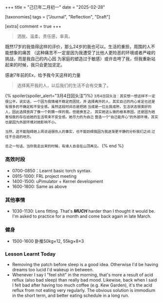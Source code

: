 +++
title = "己巳年二月初一"
date = "2025-02-28"

[taxonomies]
tags = ["Journal", "Reflection", "Draft"]

[extra]
comment = true
+++

> 洒脱，温柔，责任感，率真。

既然17岁的我值得这样的评价，那么24岁的我也可以。生活的重担，周围的人不能想象的痛苦
（这种痛苦不一定是因为我遭受了比他人更险恶的环境或者严峻的挑战，而是我自己的内心因
为家庭的塑造过于敏感）或许击垮了我，但我重新站起来的时候，我只会更加坚定。

感谢7年前的Ex，给予我今天这样的力量

> 选择离开我的人，以后我们的生活不会有交集了。

{% spoiler(spoiler_alert="3月4日回头注")%}
<small>
3月4日回头注：其实想一想这样不一定很公平。说实话，一个因为我情绪不稳定而困扰，并
选择离开的人，其实自己的内心肯定也还是有很多的不确定和不安全感。虽然这段时间总是把她
当成是一位比我成熟，生活状态很美好的人，因此选择放弃了像一个刺猬一样的我。但是换言之，
其实她这么做的根本原因，还是因为她害怕我的存在给她的生活带来不安全感。她尽力的为自己
营造一个“自己能开心”的外部环境，其实也是因为外部环境对她影响不小。

当然，这不能阻碍她上周说话很伤人的事实，也不能妨碍我因为我逐渐更平静的分析我们之间
过往不合适的地方。

总之一句话，当你我走出来的时候，有缘人自会在山顶再见。
</small>
{% end %}

### 高效时段
- 0700-0850：Learnt basic torch syntax.
- 0915-1000: FRL project meeting
- 1400-1500: uPimulator + Kernel development
- 1600-1800: Same as above

### 其他事情
- 1030-1130: Lens fitting. That's ***MUCH*** harder than I thought it would be. I'm asked to practice for
    a month and come back again in late March.

### 健身
- 1500-1600 卧推50kg×12, 55kg×8×3

### Lesson Learnt Today
- Removing the patch before sleep is a good idea. Otherwise I'd be having dreams too lucid I'd wakeup
    in between.
- Whenever I say I "feel shit" in the morning, that's more a result of acid reflux (also bad sleep)
    than really bad mood. Likewise, back when I said I felt bad after having too much coffee (e.g. Kew Garden),
    it's the acid reflux from not eating very regularly. The obvious solution is immodium in the short term,
    and better eating schedule in a long run.
